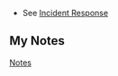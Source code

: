 -  See [Incident Response](incident-response.md)
## My Notes
[Notes](mynotes/incident-management-notes.md)
